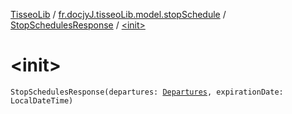 [TisseoLib](../../index.md) / [fr.docjyJ.tisseoLib.model.stopSchedule](../index.md) / [StopSchedulesResponse](index.md) / [&lt;init&gt;](./-init-.md)

# &lt;init&gt;

`StopSchedulesResponse(departures: `[`Departures`](../-departures/index.md)`, expirationDate: LocalDateTime)`